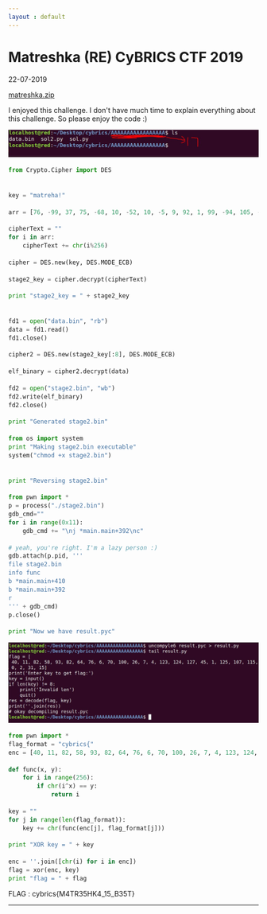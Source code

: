 ```yaml
---
layout : default
---
```


# Matreshka (RE) CyBRICS CTF 2019
22-07-2019

[matreshka.zip](https://github.com/r0hanSH/r0hanSH.github.io/raw/master/images/cybrics/matreshka.zip)

I enjoyed this challenge. I don't have much time to explain everything about this challenge. So please enjoy the code :)

![Length of current folder name should be 17](https://raw.githubusercontent.com/r0hanSH/r0hanSH.github.io/master/images/cybrics/init.JPG)

```py
from Crypto.Cipher import DES


key = "matreha!"

arr = [76, -99, 37, 75, -68, 10, -52, 10, -5, 9, 92, 1, 99, -94, 105, -18]

cipherText = ""
for i in arr:
	cipherText += chr(i%256)

cipher = DES.new(key, DES.MODE_ECB)

stage2_key = cipher.decrypt(cipherText)

print "stage2_key = " + stage2_key


fd1 = open("data.bin", "rb")
data = fd1.read()
fd1.close()

cipher2 = DES.new(stage2_key[:8], DES.MODE_ECB)

elf_binary = cipher2.decrypt(data)

fd2 = open("stage2.bin", "wb")
fd2.write(elf_binary)
fd2.close()

print "Generated stage2.bin"

from os import system
print "Making stage2.bin executable"
system("chmod +x stage2.bin")


print "Reversing stage2.bin"

from pwn import *
p = process("./stage2.bin")
gdb_cmd=""
for i in range(0x11):
	gdb_cmd += "\nj *main.main+392\nc"

# yeah, you're right. I'm a lazy person :)
gdb.attach(p.pid, '''
file stage2.bin
info func
b *main.main+410
b *main.main+392
r
''' + gdb_cmd)
p.close()

print "Now we have result.pyc"
```

![Using uncompyle6](https://raw.githubusercontent.com/r0hanSH/r0hanSH.github.io/master/images/cybrics/pyc.JPG)

```py
from pwn import *
flag_format = "cybrics{"
enc = [40, 11, 82, 58, 93, 82, 64, 76, 6, 70, 100, 26, 7, 4, 123, 124, 127, 45, 1, 125, 107, 115, 0, 2, 31, 15]

def func(x, y):
	for i in range(256):
		if chr(i^x) == y:
			return i

key = ""
for j in range(len(flag_format)):
	key += chr(func(enc[j], flag_format[j]))

print "XOR key = " + key

enc = ''.join([chr(i) for i in enc])
flag = xor(enc, key)
print "flag = " + flag
```

FLAG  :  cybrics{M4TR35HK4_15_B35T}

---
